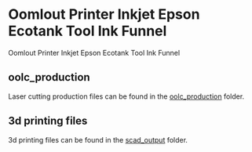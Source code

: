 # Oomlout Printer Inkjet Epson Ecotank Tool Ink Funnel


Oomlout Printer Inkjet Epson Ecotank Tool Ink Funnel  
  





















## oolc_production
Laser cutting production files can be found in the [oolc_production](oolc_production) folder.

## 3d printing files
3d printing files can be found in the [scad_output](scad_output) folder.


